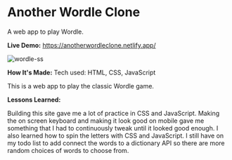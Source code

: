 # Another Wordle Clone

A web app to play Wordle. 

<strong>Live Demo:</strong> https://anotherwordleclone.netlify.app/

![wordle-ss](https://user-images.githubusercontent.com/54087867/184720060-0f0fe19a-bb1e-4935-acf3-5c5a6584b36f.png)

<strong>How It's Made:</strong>
Tech used: HTML, CSS, JavaScript

This is a web app to play the classic Wordle game.      

<strong>Lessons Learned:</strong>

Building this site gave me a lot of practice in CSS and JavaScript. Making the on screen keyboard and making it look good on mobile gave me something that I had to 
continuously tweak until it looked good enough. I also learned how to spin the letters with CSS and JavaScript. I still have on my todo list to add connect the words
to a dictionary API so there are more random choices of words to choose from. 
